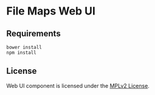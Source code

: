 # File Maps Web UI

## Requirements

    bower install
    npm install

## License

Web UI component is licensed under the [MPLv2 License][1].

[1]: https://github.com/filemaps/filemaps-webui/blob/master/LICENSE

